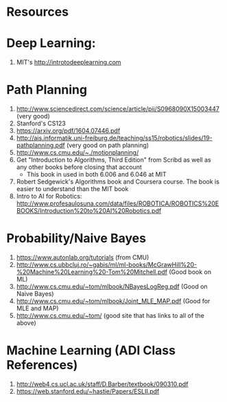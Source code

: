 # Resources

# Deep Learning:
1. MIT's http://introtodeeplearning.com 

# Path Planning
1. http://www.sciencedirect.com/science/article/pii/S0968090X15003447 (very good)
2. Stanford's CS123
3. https://arxiv.org/pdf/1604.07446.pdf
4. http://ais.informatik.uni-freiburg.de/teaching/ss15/robotics/slides/19-pathplanning.pdf (very good on path planning)
5. http://www.cs.cmu.edu/~./motionplanning/
6. Get "Introduction to Algorithms, Third Edition" from Scribd as well as any other books before closing that account
    - This book in used in both 6.006 and 6.046 at MIT
7. Robert Sedgewick's Algorithms book and Coursera course. The book is easier to understand than the MIT book
8. Intro to AI for Robotics: http://www.profesaulosuna.com/data/files/ROBOTICA/ROBOTICS%20EBOOKS/Introduction%20to%20AI%20Robotics.pdf

# Probability/Naive Bayes
1. https://www.autonlab.org/tutorials (from CMU)
2. http://www.cs.ubbcluj.ro/~gabis/ml/ml-books/McGrawHill%20-%20Machine%20Learning%20-Tom%20Mitchell.pdf (Good book on ML)
3. http://www.cs.cmu.edu/~tom/mlbook/NBayesLogReg.pdf (Good on Naive Bayes)
4. http://www.cs.cmu.edu/~tom/mlbook/Joint_MLE_MAP.pdf (Good for MLE and MAP)
5. http://www.cs.cmu.edu/~tom/ (good site that has links to all of the above)


# Machine Learning (ADI Class References)
1. http://web4.cs.ucl.ac.uk/staff/D.Barber/textbook/090310.pdf
2. https://web.stanford.edu/~hastie/Papers/ESLII.pdf
